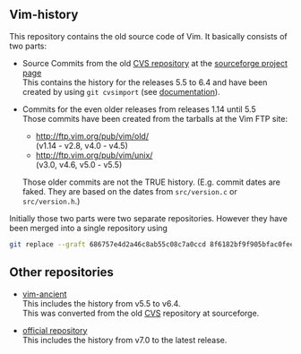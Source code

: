 Vim-history
-----------

This repository contains the old source code of Vim. It basically consists of two parts:

* Source Commits from the old [CVS repository][1] at the [sourceforge project page][3]  
  This contains the history for the releases 5.5 to 6.4 and have been created by using `git cvsimport` (see [documentation][4]).

* Commits for the even older releases from releases 1.14 until 5.5  
  Those commits have been created from the tarballs at the Vim FTP site:

  * <http://ftp.vim.org/pub/vim/old/>  
    (v1.14 - v2.8, v4.0 - v4.5)
  * <http://ftp.vim.org/pub/vim/unix/>  
    (v3.0, v4.6, v5.0 - v5.5)

  Those older commits are not the TRUE history.
  (E.g. commit dates are faked. They are based on the dates from `src/version.c` or `src/version.h`.)

Initially those two parts were two separate repositories. However they have been merged into a single repository using
```bash
git replace --graft 686757e4d2a46c8ab55c08c7a0ccd 8f6182bf9f905bfac0fee
```

Other repositories
------------------

* [vim-ancient][2]  
  This includes the history from v5.5 to v6.4.  
  This was converted from the old [CVS][1] repository at sourceforge.

* [official repository][5]  
  This includes the history from v7.0 to the latest release.

[1]: https://sourceforge.net/p/vim/cvs/
[2]: https://bitbucket.org/vim-mirror/vim-ancient
[3]: https://sourceforge.net/p/vim/
[4]: https://sourceforge.net/p/forge/documentation/CVS/
[5]: https://github.com/vim/vim
